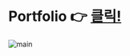 # Portfolio 👉 [클릭!](https://taeung-nam.github.io/Portfolio/)
![main](https://i.ibb.co/kXg9t2J/image.png)

